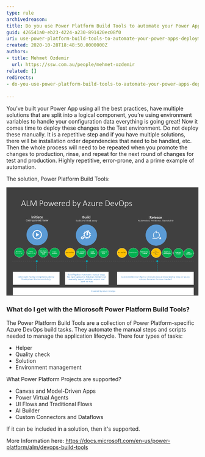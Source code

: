 ```yaml
---
type: rule
archivedreason: 
title: Do you use Power Platform Build Tools to automate your Power Apps deployments?
guid: 426541a0-eb23-4224-a230-891420ec08f0
uri: use-power-platform-build-tools-to-automate-your-power-apps-deployments
created: 2020-10-28T18:48:50.0000000Z
authors:
- title: Mehmet Ozdemir
  url: https://ssw.com.au/people/mehmet-ozdemir
related: []
redirects:
- do-you-use-power-platform-build-tools-to-automate-your-power-apps-deployments

---
```


You’ve built your Power App using all the best practices, have multiple solutions that are split into a logical component, you’re using environment variables to handle your configuration data everything is going great! Now it comes time to deploy these changes to the Test environment. Do not deploy these manually. It is a repetitive step and if you have multiple solutions, there will be installation order dependencies that need to be handled, etc. Then the whole process will need to be repeated when you promote the changes to production, rinse, and repeat for the next round of changes for test and production. Highly repetitive, error-prone, and a prime example of automation.

<!--endintro-->

The solution, Power Platform Build Tools:

![Figure: ALM for your Power Platform projects](almpowered.png)  

### What do I get with the Microsoft Power Platform Build Tools? 


The Power Platform Build Tools are a collection of Power Platform-specific Azure DevOps build tasks. They automate the manual steps and scripts needed to manage the application lifecycle. There four types of tasks:

* Helper
* Quality check
* Solution
* Environment management


What Power Platform Projects are supported?

* Canvas and Model-Driven Apps
* Power Virtual Agents
* UI Flows and Traditional Flows
* AI Builder
* Custom Connectors and Dataflows


If it can be included in a solution, then it's supported.

More Information here:     https://docs.microsoft.com/en-us/power-platform/alm/devops-build-tools

